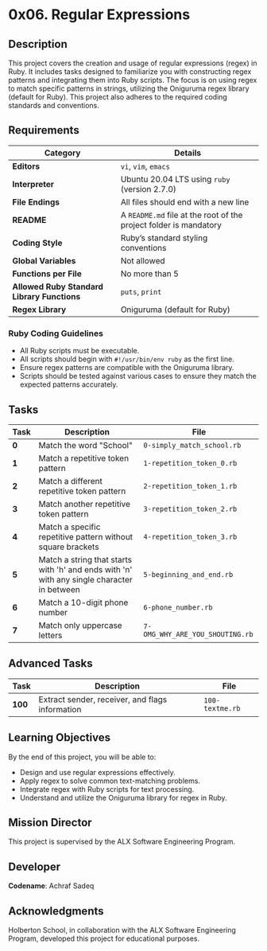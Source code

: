 # 0x06. Regular Expressions

## Description
This project covers the creation and usage of regular expressions (regex) in Ruby. It includes tasks designed to familiarize you with constructing regex patterns and integrating them into Ruby scripts. The focus is on using regex to match specific patterns in strings, utilizing the Oniguruma regex library (default for Ruby). This project also adheres to the required coding standards and conventions.

## Requirements
| Category | Details |
|----------|---------|
| **Editors** | `vi`, `vim`, `emacs` |
| **Interpreter** | Ubuntu 20.04 LTS using `ruby` (version 2.7.0) |
| **File Endings** | All files should end with a new line |
| **README** | A `README.md` file at the root of the project folder is mandatory |
| **Coding Style** | Ruby’s standard styling conventions |
| **Global Variables** | Not allowed |
| **Functions per File** | No more than 5 |
| **Allowed Ruby Standard Library Functions** | `puts`, `print` |
| **Regex Library** | Oniguruma (default for Ruby) |

### Ruby Coding Guidelines
- All Ruby scripts must be executable.
- All scripts should begin with `#!/usr/bin/env ruby` as the first line.
- Ensure regex patterns are compatible with the Oniguruma library.
- Scripts should be tested against various cases to ensure they match the expected patterns accurately.

## Tasks
| Task | Description | File |
|------|-------------|------|
| **0** | Match the word "School" | `0-simply_match_school.rb` |
| **1** | Match a repetitive token pattern | `1-repetition_token_0.rb` |
| **2** | Match a different repetitive token pattern | `2-repetition_token_1.rb` |
| **3** | Match another repetitive token pattern | `3-repetition_token_2.rb` |
| **4** | Match a specific repetitive pattern without square brackets | `4-repetition_token_3.rb` |
| **5** | Match a string that starts with 'h' and ends with 'n' with any single character in between | `5-beginning_and_end.rb` |
| **6** | Match a 10-digit phone number | `6-phone_number.rb` |
| **7** | Match only uppercase letters | `7-OMG_WHY_ARE_YOU_SHOUTING.rb` |

## Advanced Tasks
| Task | Description | File |
|------|-------------|------|
| **100** | Extract sender, receiver, and flags information | `100-textme.rb` |

## Learning Objectives
By the end of this project, you will be able to:
- Design and use regular expressions effectively.
- Apply regex to solve common text-matching problems.
- Integrate regex with Ruby scripts for text processing.
- Understand and utilize the Oniguruma library for regex in Ruby.

## Mission Director
This project is supervised by the ALX Software Engineering Program.

## Developer
**Codename**: Achraf Sadeq

## Acknowledgments
Holberton School, in collaboration with the ALX Software Engineering Program, developed this project for educational purposes.
